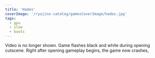```yaml
---
title: 'Hades'
coverImage: '/ryujinx-catalog/gamesCoverImage/hades.jpg'
tags:
  - gpu
  - slow
  - boots
---
```


Video is no longer shown. Game flashes black and white during opening cutscene. Right after opening gameplay begins, the game now crashes,
